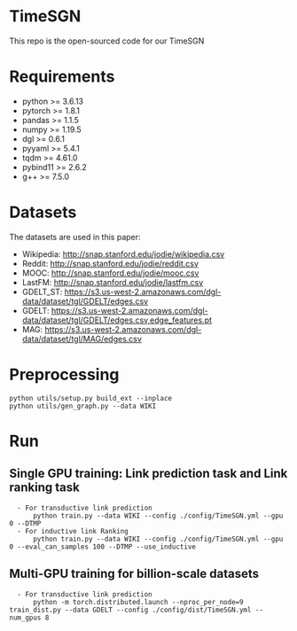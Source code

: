 # TimeSGN

This repo is the open-sourced code for our TimeSGN 

# Requirements

- python >= 3.6.13
- pytorch >= 1.8.1
- pandas >= 1.1.5
- numpy >= 1.19.5
- dgl >= 0.6.1
- pyyaml >= 5.4.1
- tqdm >= 4.61.0
- pybind11 >= 2.6.2
- g++ >= 7.5.0

# Datasets
The datasets are used in this paper:
- Wikipedia: http://snap.stanford.edu/jodie/wikipedia.csv
- Reddit: http://snap.stanford.edu/jodie/reddit.csv
- MOOC: http://snap.stanford.edu/jodie/mooc.csv
- LastFM: http://snap.stanford.edu/jodie/lastfm.csv
- GDELT_ST: https://s3.us-west-2.amazonaws.com/dgl-data/dataset/tgl/GDELT/edges.csv
- GDELT: https://s3.us-west-2.amazonaws.com/dgl-data/dataset/tgl/GDELT/edges.csv,edge_features.pt
- MAG: https://s3.us-west-2.amazonaws.com/dgl-data/dataset/tgl/MAG/edges.csv

# Preprocessing
  ```
  python utils/setup.py build_ext --inplace
  python utils/gen_graph.py --data WIKI
  ```


# Run
  ## Single GPU training: Link prediction task and Link ranking task
  
  
      - For transductive link prediction
          python train.py --data WIKI --config ./config/TimeSGN.yml --gpu 0 --DTMP
      - For inductive link Ranking
          python train.py --data WIKI --config ./config/TimeSGN.yml --gpu 0 --eval_can_samples 100 --DTMP --use_inductive 

 
  ## Multi-GPU training for billion-scale datasets
      
      - For transductive link prediction
          python -m torch.distributed.launch --nproc_per_node=9 train_dist.py --data GDELT --config ./config/dist/TimeSGN.yml --num_gpus 8 
      

